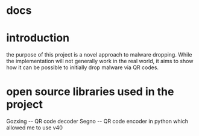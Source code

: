 # docs

# introduction
the purpose of this project is a novel approach to malware dropping. While the implementation will not generally work in the real world, it aims to show how it can be possible to initially drop malware via QR codes. 

# open source libraries used in the  project
Gozxing -- QR code decoder
Segno -- QR code encoder in python which allowed me to use v40 